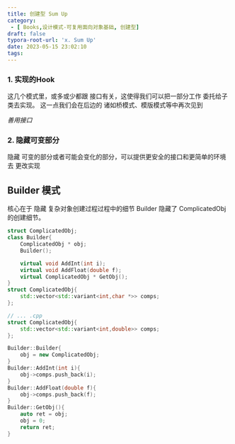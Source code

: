 ```yaml
---
title: 创建型 Sum Up
category:
 - [ Books,设计模式-可复用面向对象基础, 创建型]
draft: false
typora-root-url: 'x. Sum Up'
date: 2023-05-15 23:02:10
tags:
---
```


### 1. 实现的Hook
 这几个模式里，或多或少都跟 接口有关，这使得我们可以把一部分工作 委托给子类去实现。
 这一点我们会在后边的 诸如桥模式、模版模式等中再次见到

  *善用接口*
### 2. 隐藏可变部分
 隐藏 可变的部分或者可能会变化的部分，可以提供更安全的接口和更简单的环境去 更改实现
 
## Builder 模式

核心在于 隐藏 复杂对象创建过程过程中的细节
Builder 隐藏了 ComplicatedObj的创建细节。
```cpp
struct ComplicatedObj;
class Builder{
    ComplicatedObj * obj;
    Builder();

    virtual void AddInt(int i);
    virtual void AddFloat(double f);
    virtual ComplicatedObj * GetObj();
}
struct ComplicatedObj{
    std::vector<std::variant<int,char *>> comps;
};

// ... .cpp
struct ComplicatedObj{
    std::vector<std::variant<int,double>> comps;
};

Builder::Builder{
    obj = new ComplicatedObj;
}
Builder::AddInt(int i){
    obj->comps.push_back(i);
}
Builder::AddFloat(double f){
    obj->comps.push_back(f);
}
Builder::GetObj(){
    auto ret = obj;
    obj = 0;
    return ret;
}
```
